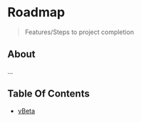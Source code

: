 # Roadmap
> Features/Steps to project completion

## About

...

## Table Of Contents

- [vBeta](vbeta.md)
